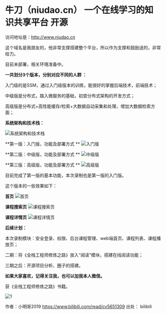 # 牛刀（niudao.cn） 一个在线学习的知识共享平台  开源

访问地址是：http://www.niudao.cn  

这个域名是我朋友的，他非常支撑搭建整个平台，所以作为支撑和鼓励送的，非常给力。

目前未部署，相关环境准备中。



**一共划分3个版本，分别对应不同的人群 ：**

入门级的是SSM，通过入门级版本的训练，能很好的掌握后端技术，前端技术；

中级版是分布式，踏入微服务的基础，初尝分布式架构的开发方式； 

高级版是分布式+高性能缓存/检索+大数据自动采集和处理，增加大数据检索方面；

**系统架构和技术栈：**

![系统架构和技术栈](https://i0.hdslb.com/bfs/article/818767cef0e5529c3b8293fbd5643d6cf1549793.png@1320w_788h.webp)

**第一版：入门版，功能及部署方式 **
![入门版](https://i0.hdslb.com/bfs/article/795d4adb939a0306b3091d849872faa2e6cfd5d5.png@1320w_788h.webp)


**第二版：中级版，功能及部署方式 **
![中级版](https://i0.hdslb.com/bfs/article/0060dd88c87507ff12475673bfd738c151fc4e6a.png@1320w_772h.webp)


**第三版：高级版，功能及部署方式 **
![高级版](https://i0.hdslb.com/bfs/article/b5d3f0925e0e6bc01a341768ba8993d90edf5bb0.png@1320w_750h.webp)


目前完成了第一版的基本功能，本次录制也是第一版的入门版。

这个版本的一些效果如下：

**首页**
![首页](https://i0.hdslb.com/bfs/article/64820636101e633d0f7e367ad08aa450b26b87e3.png@1320w_814h.webp)

**课程搜索页**
![课程搜索页](https://i0.hdslb.com/bfs/article/9cacc0ee7e81c01726aca3f07d38bd26444f4021.png@1320w_846h.webp)

**课程详情页**
![课程详情页](https://i0.hdslb.com/bfs/article/d5dc18313b49fc065baae1bd6e1f02473f386cd7.png@1320w_826h.webp)

**后续计划：**

本次录制模块：安全登录、权限、后台课程管理、web端首页、课程列表、课程播放页；

二期：将《全栈工程师修炼之路》放入“阅读”模块，搭建在线阅读功能； 

三期之后：开源项目分析、圈子的搭建。 

**如果大家喜欢，记得关注我，也可以加我本人微信。**

获《全栈工程师修炼之路》书籍。

![1](https://i0.hdslb.com/bfs/article/3cd44153ac0ebd8e22c93100c1d57e1585a6fb94.png@1070w_1060h.webp
)

作者：小明哥2019
https://www.bilibili.com/read/cv5651309
出处： bilibili
